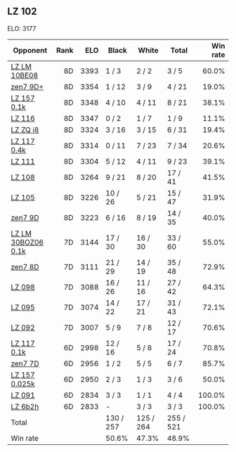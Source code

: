 ## LZ 102 ##

ELO: 3177

Opponent | Rank | ELO | Black | White | Total | Win rate
---------|-----:|----:|-------|-------|-------|-------:
[LZ LM 10BE08](LZ%20LM%2010BE08.md) | 8D | 3393 | 1 / 3 | 2 / 2 | 3 / 5 | 60.0%
[zen7 9D+](zen7%209D+.md) | 8D | 3354 | 1 / 12 | 3 / 9 | 4 / 21 | 19.0%
[LZ 157 0.1k](LZ%20157%200.1k.md) | 8D | 3348 | 4 / 10 | 4 / 11 | 8 / 21 | 38.1%
[LZ 116](LZ%20116.md) | 8D | 3347 | 0 / 2 | 1 / 7 | 1 / 9 | 11.1%
[LZ ZQ i8](LZ%20ZQ%20i8.md) | 8D | 3324 | 3 / 16 | 3 / 15 | 6 / 31 | 19.4%
[LZ 117 0.4k](LZ%20117%200.4k.md) | 8D | 3314 | 0 / 11 | 7 / 23 | 7 / 34 | 20.6%
[LZ 111](LZ%20111.md) | 8D | 3304 | 5 / 12 | 4 / 11 | 9 / 23 | 39.1%
[LZ 108](LZ%20108.md) | 8D | 3264 | 9 / 21 | 8 / 20 | 17 / 41 | 41.5%
[LZ 105](LZ%20105.md) | 8D | 3226 | 10 / 26 | 5 / 21 | 15 / 47 | 31.9%
[zen7 9D](zen7%209D.md) | 8D | 3223 | 6 / 16 | 8 / 19 | 14 / 35 | 40.0%
[LZ LM 30BOZ06 0.1k](LZ%20LM%2030BOZ06%200.1k.md) | 7D | 3144 | 17 / 30 | 16 / 30 | 33 / 60 | 55.0%
[zen7 8D](zen7%208D.md) | 7D | 3111 | 21 / 29 | 14 / 19 | 35 / 48 | 72.9%
[LZ 098](LZ%20098.md) | 7D | 3088 | 16 / 26 | 11 / 16 | 27 / 42 | 64.3%
[LZ 095](LZ%20095.md) | 7D | 3074 | 14 / 22 | 17 / 21 | 31 / 43 | 72.1%
[LZ 092](LZ%20092.md) | 7D | 3007 | 5 / 9 | 7 / 8 | 12 / 17 | 70.6%
[LZ 117 0.1k](LZ%20117%200.1k.md) | 6D | 2998 | 12 / 16 | 5 / 8 | 17 / 24 | 70.8%
[zen7 7D](zen7%207D.md) | 6D | 2956 | 1 / 2 | 5 / 5 | 6 / 7 | 85.7%
[LZ 157 0.025k](LZ%20157%200.025k.md) | 6D | 2950 | 2 / 3 | 1 / 3 | 3 / 6 | 50.0%
[LZ 091](LZ%20091.md) | 6D | 2834 | 3 / 3 | 1 / 1 | 4 / 4 | 100.0%
[LZ 6b2h](LZ%206b2h.md) | 6D | 2833 | - | 3 / 3 | 3 / 3 | 100.0%
Total | | | 130 / 257 | 125 / 264 | 255 / 521 | 
Win rate| | | 50.6% | 47.3% | 48.9% | 
